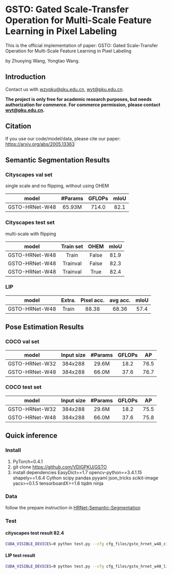 # GSTO: Gated Scale-Transfer Operation for Multi-Scale Feature Learning in Pixel Labeling
This is the official implementation of paper: GSTO: Gated Scale-Transfer Operation for Multi-Scale Feature Learning in Pixel Labeling

by Zhuoying Wang, Yongtao Wang.

## Introduction

Contact us with wzypku@pku.edu.cn, wyt@pku.edu.cn.

**The project is only free for academic research purposes, but needs authorization for commerce. For commerce permission, please contact wyt@pku.edu.cn.**


## Citation

If you use our code/model/data, please cite our paper:
https://arxiv.org/abs/2005.13363



## Semantic Segmentation Results

### Cityscapes val set

single scale and no flipping, without using OHEM

|     model    | #Params |  GFLOPs | mIoU |                 
|:------------:|:-------:|:-------:|:----:|
|GSTO-HRNet-W48|  65.93M |  714.0  | 82.1 |

### Cityscapes test set

multi-scale with flipping

|     model    | Train set |   OHEM  | mIoU |                 
|:------------:| :-------: |:-------:|:----:|
|GSTO-HRNet-W48|   Train   |  False  | 81.9 |
|GSTO-HRNet-W48|  Trainval |  False  | 82.3 |
|GSTO-HRNet-W48|  Trainval |  True   | 82.4 |

### LIP 
|     model    |   Extra.  | Pixel acc. | avg acc. | mIoU |              
|:------------:| :-------: | :-------:  | :------: |:----:|
|GSTO-HRNet-W48|   Train   |   88.38    |  68.36   | 57.4 |

## Pose Estimation Results

### COCO val set
|     model    |Input size | #Params |  GFLOPs |  AP  |                
|:------------:| :-------: |:-------:|:-------:|:----:|
|GSTO-HRNet-W32|  384x288  |  29.6M  |   18.2  | 76.5 |
|GSTO-HRNet-W48|  384x288  |  66.0M  |   37.6  | 76.7 |
 
 
### COCO test set
|     model    |Input size | #Params |  GFLOPs |  AP  |                
|:------------:| :-------: |:-------:|:-------:|:----:|
|GSTO-HRNet-W32|  384x288  |  29.6M  |   18.2  | 75.5 |
|GSTO-HRNet-W48|  384x288  |  66.0M  |   37.6  | 75.8 |

## Quick inference
### Install
1. PyTorch=0.4.1 
2. git clone https://github.com/VDIGPKU/GSTO
3. install dependencies 
    EasyDict==1.7
    opencv-python==3.4.1.15
    shapely==1.6.4
    Cython
    scipy
    pandas
    pyyaml
    json_tricks
    scikit-image
    yacs>=0.1.5
    tensorboardX>=1.6
    tqdm
    ninja
    
### Data 
follow the prepare instruction in [HRNet-Semantic-Segmentation](https://github.com/HRNet/HRNet-Semantic-Segmentation#data-preparation)

### Test

#### cityscapes test result 82.4
```Bash
CUDA_VISIBLE_DEVICES=0 python test.py --cfg cfg_files/gsto_hrnet_w48_cityscapes.yaml
```

#### LIP test result 
```Bash
CUDA_VISIBLE_DEVICES=0 python test.py --cfg cfg_files/gsto_hrnet_w48_lip.yaml
```
